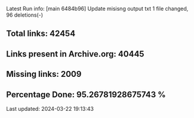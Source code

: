 Latest Run info: 
[main 6484b96] Update misisng output txt
 1 file changed, 96 deletions(-)

## Total links: 42454

## Links present in Archive.org: 40445

## Missing links: 2009

## Percentage Done: 95.26781928675743 %


Last updated: 2024-03-22 19:13:43
